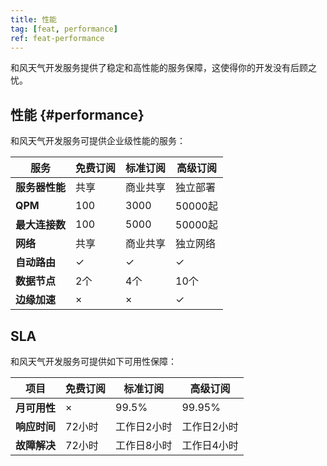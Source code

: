 ```yaml
---
title: 性能
tag: [feat, performance]
ref: feat-performance
---
```


和风天气开发服务提供了稳定和高性能的服务保障，这使得你的开发没有后顾之忧。

## 性能 {#performance}

和风天气开发服务可提供企业级性能的服务：

| **服务**       | **免费订阅** | **标准订阅** | **高级订阅** |
| -------------- | ------------ | ------------ | ------------ |
| **服务器性能** | 共享         | 商业共享     | 独立部署     |
| **QPM**        | 100          | 3000         | 50000起      |
| **最大连接数** | 100          | 5000         | 50000起      |
| **网络**       | 共享         | 商业共享     | 独立网络     |
| **自动路由**   | &#10003;     | &#10003;     | &#10003;     |
| **数据节点**   | 2个          | 4个          | 10个         |
| **边缘加速**   | &times;      | &times;      | &#10003;     |

## SLA

和风天气开发服务可提供如下可用性保障：

| **项目**     | **免费订阅** | **标准订阅** | **高级订阅** |
| ------------ | ------------ | ------------ | ------------ |
| **月可用性**   | &times;      | 99.5%        | 99.95%       |
| **响应时间** | 72小时       | 工作日2小时  | 工作日2小时  |
| **故障解决** | 72小时       | 工作日8小时  | 工作日4小时  |

